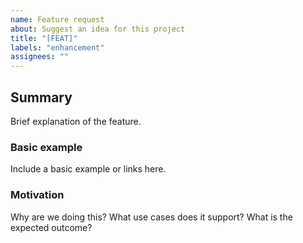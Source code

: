```yaml
---
name: Feature request
about: Suggest an idea for this project
title: "[FEAT]"
labels: "enhancement"
assignees: ""
---
```


## Summary

Brief explanation of the feature.

### Basic example

Include a basic example or links here.

### Motivation

Why are we doing this? What use cases does it support? What is the expected outcome?
